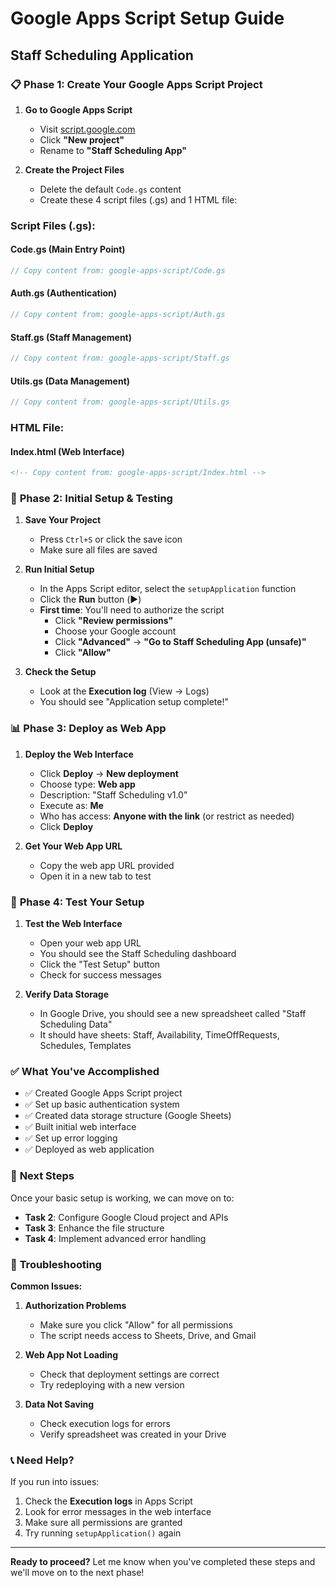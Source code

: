 # Google Apps Script Setup Guide
## Staff Scheduling Application

### 📋 **Phase 1: Create Your Google Apps Script Project**

1. **Go to Google Apps Script**
   - Visit [script.google.com](https://script.google.com)
   - Click **"New project"**
   - Rename to **"Staff Scheduling App"**

2. **Create the Project Files**
   - Delete the default `Code.gs` content
   - Create these 4 script files (.gs) and 1 HTML file:

### **Script Files (.gs):**

#### **Code.gs** (Main Entry Point)
```javascript
// Copy content from: google-apps-script/Code.gs
```

#### **Auth.gs** (Authentication)
```javascript
// Copy content from: google-apps-script/Auth.gs
```

#### **Staff.gs** (Staff Management)
```javascript
// Copy content from: google-apps-script/Staff.gs
```

#### **Utils.gs** (Data Management)
```javascript
// Copy content from: google-apps-script/Utils.gs
```

### **HTML File:**

#### **Index.html** (Web Interface)
```html
<!-- Copy content from: google-apps-script/Index.html -->
```

### 🚀 **Phase 2: Initial Setup & Testing**

1. **Save Your Project**
   - Press `Ctrl+S` or click the save icon
   - Make sure all files are saved

2. **Run Initial Setup**
   - In the Apps Script editor, select the `setupApplication` function
   - Click the **Run** button (▶️)
   - **First time**: You'll need to authorize the script
     - Click **"Review permissions"**
     - Choose your Google account
     - Click **"Advanced"** → **"Go to Staff Scheduling App (unsafe)"**
     - Click **"Allow"**

3. **Check the Setup**
   - Look at the **Execution log** (View → Logs)
   - You should see "Application setup complete!"

### 📊 **Phase 3: Deploy as Web App**

1. **Deploy the Web Interface**
   - Click **Deploy** → **New deployment**
   - Choose type: **Web app**
   - Description: "Staff Scheduling v1.0"
   - Execute as: **Me**
   - Who has access: **Anyone with the link** (or restrict as needed)
   - Click **Deploy**

2. **Get Your Web App URL**
   - Copy the web app URL provided
   - Open it in a new tab to test

### 🧪 **Phase 4: Test Your Setup**

1. **Test the Web Interface**
   - Open your web app URL
   - You should see the Staff Scheduling dashboard
   - Click the "Test Setup" button
   - Check for success messages

2. **Verify Data Storage**
   - In Google Drive, you should see a new spreadsheet called "Staff Scheduling Data"
   - It should have sheets: Staff, Availability, TimeOffRequests, Schedules, Templates

### ✅ **What You've Accomplished**

- ✅ Created Google Apps Script project
- ✅ Set up basic authentication system
- ✅ Created data storage structure (Google Sheets)
- ✅ Built initial web interface
- ✅ Set up error logging
- ✅ Deployed as web application

### 🎯 **Next Steps**

Once your basic setup is working, we can move on to:
- **Task 2**: Configure Google Cloud project and APIs
- **Task 3**: Enhance the file structure
- **Task 4**: Implement advanced error handling

### 🔧 **Troubleshooting**

**Common Issues:**

1. **Authorization Problems**
   - Make sure you click "Allow" for all permissions
   - The script needs access to Sheets, Drive, and Gmail

2. **Web App Not Loading**
   - Check that deployment settings are correct
   - Try redeploying with a new version

3. **Data Not Saving**
   - Check execution logs for errors
   - Verify spreadsheet was created in your Drive

### 📞 **Need Help?**

If you run into issues:
1. Check the **Execution logs** in Apps Script
2. Look for error messages in the web interface
3. Make sure all permissions are granted
4. Try running `setupApplication()` again

---

**Ready to proceed?** Let me know when you've completed these steps and we'll move on to the next phase!